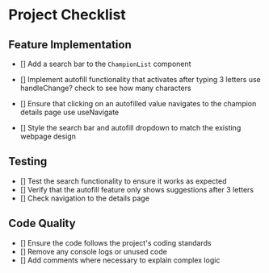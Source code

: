 # Project Checklist

## Feature Implementation
- [] Add a search bar to the `ChampionList` component
- [] Implement autofill functionality that activates after typing 3 letters
use handleChange?  check to see how many characters

- [] Ensure that clicking on an autofilled value navigates to the champion details page
use useNavigate 
- [] Style the search bar and autofill dropdown to match the existing webpage design

## Testing
- [] Test the search functionality to ensure it works as expected
- [] Verify that the autofill feature only shows suggestions after 3 letters
- [] Check navigation to the details page

## Code Quality
- [] Ensure the code follows the project's coding standards
- [] Remove any console logs or unused code
- [] Add comments where necessary to explain complex logic
